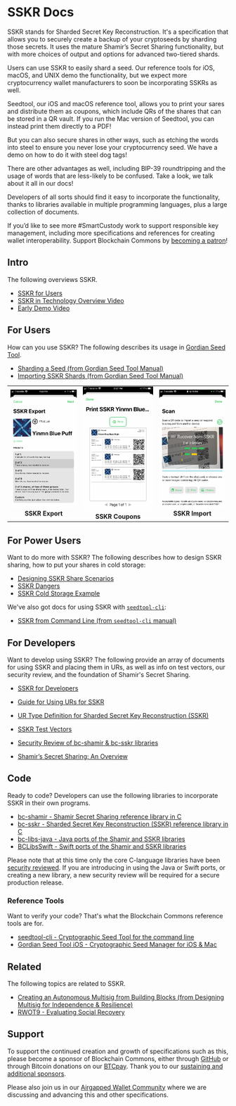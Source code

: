 # SSKR Docs

SSKR stands for Sharded Secret Key Reconstruction. It's a specification that allows you to securely create a backup of your cryptoseeds by sharding those secrets. It uses the mature Shamir’s Secret Sharing functionality, but with more choices of output and options for advanced two-tiered shards.

Users can use SSKR to easily shard a seed. Our reference tools for iOS, macOS, and UNIX demo the functionality, but we expect more cryptocurrency wallet manufacturers to soon be incorporating SSKRs as well.

Seedtool, our iOS and macOS reference tool, allows you to print your sares and distribute them as coupons, which include QRs of the shares that can be stored in a QR vault. If you run the Mac version of Seedtool, you can instead print them directly to a PDF!

But you can also secure shares in other ways, such as etching the words into steel to ensure you never lose your cryptocurrency seed. We have a demo on how to do it with steel dog tags!

There are other advantages as well, including BIP-39 roundtripping and the usage of words that are less-likely to be confused. Take a look, we talk about it all in our docs!

Developers of all sorts should find it easy to incorporate the functionality, thanks to libraries available in multiple programming languages, plus a large collection of documents.

If you’d like to see more #SmartCustody work to support responsible key management, including more specifications and references for creating wallet interoperability. Support Blockchain Commons by [becoming a patron](https://github.com/sponsors/BlockchainCommons)!

## Intro

The following overviews SSKR.

* [SSKR for Users](https://github.com/BlockchainCommons/crypto-commons/blob/master/Docs/sskr-users.md)
* [SSKR in Technology Overview Video](https://www.youtube.com/watch?v=RYgOFSdUqWY&t=1612s)
* [Early Demo Video](https://github.com/BlockchainCommons/crypto-commons/blob/master/Docs/sskr-video.md)

## For Users

How can you use SSKR? The following describes its usage in [Gordian Seed Tool](https://apps.apple.com/us/app/gordian-seed-tool/id1545088229).

* [Sharding a Seed (from Gordian Seed Tool Manual)](https://github.com/BlockchainCommons/GordianSeedTool-iOS/blob/master/Docs/MANUAL.md#sharding-a-seed)
* [Importing SSKR Shards (from Gordian Seed Tool Manual)](https://github.com/BlockchainCommons/GordianSeedTool-iOS/blob/master/Docs/MANUAL.md#importing-sskr-shares)

<div align="center">
  <table border=0>
    <tr>
      <td>
        <a href="https://raw.githubusercontent.com/BlockchainCommons/GordianSeedTool-iOS/master/images/st-export-1.jpeg"><img src="https://raw.githubusercontent.com/BlockchainCommons/GordianSeedTool-iOS/master/images/st-sskr-export-1.jpeg" width=250></a> 
        <br><div align="center"><b>SSKR Export</b></div>
      </center></td>
      <td>
        <a href="https://raw.githubusercontent.com/BlockchainCommons/GordianSeedTool-iOS/master/images/st-sskr-expor-3.jpeg"><img src="https://raw.githubusercontent.com/BlockchainCommons/GordianSeedTool-iOS/master/images/st-sskr-expor-3.jpeg" width=250></a> 
        <br><div align="center"><b>SSKR Coupons</b></div>
      </center></td>
      <td>     
        <a href="https://raw.githubusercontent.com/BlockchainCommons/GordianSeedTool-iOS/master/images/st-sskr-import.jpeg"><img src="https://raw.githubusercontent.com/BlockchainCommons/GordianSeedTool-iOS/master/images/st-sskr-import.jpeg" width=250></a> 
        <br><div align="center"><b>SSKR Import</b></div>
      </center></td>
    </tr>
  </table>
</div>

## For Power Users

Want to do more with SSKR? The following describes how to design SSKR sharing, how to put your shares in cold storage:

* [Designing SSKR Share Scenarios](https://github.com/BlockchainCommons/SmartCustody/blob/master/Docs/SSKR-Sharing.md)
* [SSKR Dangers](https://github.com/BlockchainCommons/SmartCustody/blob/master/Docs/SSKR-Dangers.md)
* [SSKR Cold Storage Example](https://github.com/BlockchainCommons/crypto-commons/blob/master/Docs/sskr-cold-storage.md)

We've also got docs for using SSKR with  [`seedtool-cli`](https://github.com/BlockchainCommons/seedtool-cli):

* [SSKR from Command Line (from `seedtool-cli` manual)](https://github.com/BlockchainCommons/seedtool-cli/blob/master/Docs/MANUAL.md#sskrs)

## For Developers

Want to develop using SSKR? The following provide an array of documents for using SSKR and placing them in URs, as well as info on test vectors, our security review, and the foundation of Shamir's Secret Sharing.

* [SSKR for Developers](https://github.com/BlockchainCommons/crypto-commons/blob/master/Docs/sskr-developers.md)
* [Guide for Using URs for SSKR](https://github.com/BlockchainCommons/crypto-commons/blob/master/Docs/ur-3-sskrs.md)
* [UR Type Definition for Sharded Secret Key Reconstruction (SSKR)](https://github.com/BlockchainCommons/Research/blob/master/papers/bcr-2020-011-sskr.md)
* [SSKR Test Vectors](https://github.com/BlockchainCommons/crypto-commons/blob/master/Docs/sskr-test-vector.md)
* [Security Review of bc-shamir & bc-sskr libraries](https://github.com/BlockchainCommons/bc-shamir/blob/master/SECURITY-REVIEW.md)

* [Shamir’s Secret Sharing: An Overview](https://docs.google.com/document/d/1rZJlFZcftrCM_KaxFnHUIskJKlSQzF0zFn4WIRQGDLU/edit#heading=h.imy5xgr88lxa)

## Code

Ready to code? Developers can use the following libraries to incorporate SSKR in their own programs.

* [bc-shamir - Shamir Secret Sharing reference library in C](https://github.com/BlockchainCommons/bc-shamir)
* [bc-sskr - Sharded Secret Key Reconstruction (SSKR) reference library in C](https://github.com/BlockchainCommons/bc-shamir)
* [bc-libs-java - Java ports of the Shamir and SSKR libraries](https://github.com/BlockchainCommons/bc-libs-java)
* [BCLibsSwift - Swift ports of the Shamir and SSKR libraries](https://github.com/BlockchainCommons/BCLibsSwift)

Please note that at this time only the core C-language libraries have been [security reviewed](https://github.com/BlockchainCommons/bc-shamir/blob/master/SECURITY-REVIEW.md). If you are introducing in using the Java or Swift ports, or creating a new library, a new security review will be required for a secure production release.

### Reference Tools

Want to verify your code? That's what the Blockchain Commons reference tools are for.

* [seedtool-cli - Cryptographic Seed Tool for the command line](https://github.com/BlockchainCommons/seedtool-cli)
* [Gordian Seed Tool iOS - Cryptographic Seed Manager for iOS & Mac](https://github.com/BlockchainCommons/GordianSeedTool-iOS)

## Related

The following topics are related to SSKR.

* [Creating an Autonomous Multisig from Building Blocks (from Designing Multisig for Independence & Resilience)](https://github.com/BlockchainCommons/SmartCustody/blob/master/Docs/Multisig.md#alternative-creating-an-autonomous-multisig-from-building-blocks)
* [RWOT9 - Evaluating Social Recovery](https://github.com/WebOfTrustInfo/rwot8-barcelona/blob/master/final-documents/evaluating-social-recovery.md)

## Support

To support the continued creation and growth of specifications such as this, please become a sponsor of Blockchain Commons, either through [GitHub](https://github.com/sponsors/BlockchainCommons) or through Bitcoin donations on our [BTCpay](https://btcpay.blockchaincommons.com/). Thank you to our [sustaining and additional sponsors](https://www.blockchaincommons.com/sponsors.html).

Please also join us in our [Airgapped Wallet Community](https://github.com/BlockchainCommons/Airgapped-Wallet-Community/discussions) where we are discussing and advancing this and other specifications.
